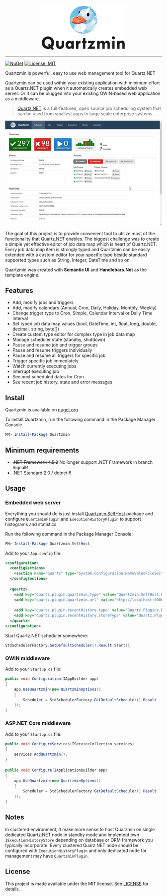 <p align="center">
    <img src="https://raw.githubusercontent.com/jlucansky/public-assets/master/Quartzmin/logo.png" height="150">
</p>

---

[![NuGet](https://img.shields.io/nuget/v/Quartzmin.svg)](https://www.nuget.org/packages/Quartzmin)
[![License: MIT](https://img.shields.io/badge/License-MIT-green.svg)](LICENSE)

Quartzmin is powerful, easy to use web management tool for Quartz.NET

Quartzmin can be used within your existing application with minimum effort as a Quartz.NET plugin when it automatically creates embedded web server. Or it can be plugged into your existing OWIN-based web application as a middleware.

> [Quartz.NET](https://www.quartz-scheduler.net) is a full-featured, open source job scheduling system that can be used from smallest apps to large scale enterprise systems.

![Demo](https://raw.githubusercontent.com/jlucansky/public-assets/master/Quartzmin/demo.gif)

The goal of this project is to provide convenient tool to utilize most of the functionality that Quartz.NET enables. The biggest challenge was to create a simple yet effective editor of job data map which is heart of Quartz.NET. Every job data map item is strongly typed and Quartzmin can be easily extended with a custom editor for your specific type beside standard supported types such as String, Integer, DateTime and so on. 

Quartzmin was created with **Semantic UI** and **Handlebars.Net** as the template engine.

## Features
- Add, modify jobs and triggers
- Add, modify calendars (Annual, Cron, Daily, Holiday, Monthly, Weekly)
- Change trigger type to Cron, Simple, Calendar Interval or Daily Time Interval
- Set typed job data map values (bool, DateTime, int, float, long, double, decimal, string, byte[])
- Create custom type editor for complex type in job data map
- Manage scheduler state (standby, shutdown)
- Pause and resume job and trigger groups
- Pause and resume triggers individually
- Pause and resume all triggers for specific job
- Trigger specific job immediately
- Watch currently executing jobs
- Interrupt executing job
- See next scheduled dates for Cron
- See recent job history, state and error messages

## Install
Quartzmin is available on [nuget.org](https://www.nuget.org/packages/Quartzmin)

To install Quartzmin, run the following command in the Package Manager Console
```powershell
PM> Install-Package Quartzmin
```
## Minimum requirements
- ~~.NET Framework 4.5.2~~ No longer support .NET Framework in branch SignalR
- .NET Standard 2.0 / dotnet 6

## Usage
### Embedded web server
Everything you should do is just install [Quartzmin.SelfHost](https://www.nuget.org/packages/Quartzmin.SelfHost) package and configure `QuartzminPlugin` and `ExecutionHistoryPlugin` to support histograms and statistics.

Run the following command in the Package Manager Console:
```powershell
PM> Install-Package Quartzmin.SelfHost
```
Add to your `App.config` file:
```xml
<configuration>
  <configSections>
    <section name="quartz" type="System.Configuration.NameValueFileSectionHandler" />
  </configSections>

  <quartz>
    <add key="quartz.plugin.quartzmin.type" value="Quartzmin.SelfHost.QuartzminPlugin, Quartzmin.SelfHost" />
    <add key="quartz.plugin.quartzmin.url" value="http://localhost:5000" />
      
    <add key="quartz.plugin.recentHistory.type" value="Quartz.Plugins.RecentHistory.ExecutionHistoryPlugin, Quartz.Plugins.RecentHistory" />
    <add key="quartz.plugin.recentHistory.storeType" value="Quartz.Plugins.RecentHistory.Impl.InProcExecutionHistoryStore, Quartz.Plugins.RecentHistory" />
  </quartz>
</configuration>
```
Start Quartz.NET scheduler somewhere:
```csharp
StdSchedulerFactory.GetDefaultScheduler().Result.Start();
```

### OWIN middleware
Add to your `Startup.cs` file:
```csharp
public void Configuration(IAppBuilder app)
{
    app.UseQuartzmin(new QuartzminOptions()
    {
        Scheduler = StdSchedulerFactory.GetDefaultScheduler().Result
    });
}
```

### ASP.NET Core middleware
Add to your `Startup.cs` file:
```csharp
public void ConfigureServices(IServiceCollection services)
{
    services.AddQuartzmin();
}

public void Configure(IApplicationBuilder app)
{
    app.UseQuartzmin(new QuartzminOptions()
    {
        Scheduler = StdSchedulerFactory.GetDefaultScheduler().Result
    });
}
```

## Notes
In clustered environment, it make more sense to host Quarzmin on single dedicated Quartz.NET node in standby mode and implement own `IExecutionHistoryStore` depending on database or ORM framework you typically incorporate. Every clustered Quarz.NET node should be configured with `ExecutionHistoryPlugin` and only dedicated node for management may have `QuartzminPlugin`.


## License
This project is made available under the MIT license. See [LICENSE](LICENSE) for details.
